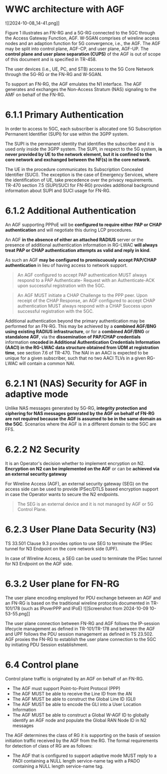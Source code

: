 # WWC architecture with AGF
![[2024-10-08_14-41.png]]

Figure 1 illustrates an FN-RG and a 5G-RG connected to the 5GC through the Access Gateway Function, AGF. W-5GAN comprises of wireline access nodes and an adaption function for 5G convergence, i.e., the AGF. The AGF may be split into control plane, AGF-CP, and user plane, AGF-UP. The **control plane and user plane separation (CUPS)** of the AGF is out of scope of this document and is specified in TR-458.

The user devices (i.e., UE, PC, and STB) access to the 5G Core Network through the 5G-RG or the FN-RG and W-5GAN.

To support an FN-RG, the AGF emulates the N1 interface. The AGF generates and exchanges the Non-Access Stratum (NAS) signaling to the AMF on behalf of the FN-RG.

# 6.1.1 Primary Authentication
In order to access to 5GC, each subscriber is allocated one 5G Subscription Permanent Identifier (SUPI) for use within the 3GPP system.

The SUPI is the permanent identity that identifies the subscriber and it is used only inside the 3GPP system. The SUPI, in respect to the 5G system, **is never provided by UE to the network element, but it is confined to the core network and exchanged between the NF(s) in the core network**. 

The UE in the procedure communicates its Subscription Concealed Identifier (SUCI). The exception is the case of Emergency Services, where the identification of UE, take precedence over the privacy requirements. TR-470 section 7.5 (SUPI/SUCI for FN-RG) provides additional background information about SUPI and SUCI usage for FN-RG.

# 6.1.2 Additional Authentication
An AGF supporting PPPoE will be **configured to require either PAP or CHAP authentication** and will negotiate this during LCP procedures.

An AGF **in the absence of either an attached RADIUS** server or the presence of additional authentication information in RG-LWAC **will always treat PAP or CHAP authentication attempts as valid and reply in kind**.

As such an AGF **may be configured to promiscuously accept PAP/CHAP authentication** in lieu of having access to network support.

> An AGF configured to accept PAP authentication MUST always respond to a PAP Authenticate- Request with an Authenticate-ACK upon successful registration with the 5GC.

> An AGF MUST initiate a CHAP Challenge to the PPP peer. Upon receipt of the CHAP Response, an AGF configured to accept CHAP authentication MUST always respond with a CHAP Success upon successful registration with the 5GC.

Additional authentication beyond the primary authentication may be performed for an FN-RG. This may be achieved by a **combined AGF/BNG using existing RADIUS infrastructure**, or for a **combined AGF/BNG** or **standalone AGF**, via the **dissemination of PAP/CHAP credentials** information e**ncoded in Additional Authentication Credentials Information (AACI) in the RG-LWAC data structure obtained from UDM at registration time**, see section 7.6 of TR-470. The NAI in an AACI is expected to be unique for a given subscriber, such that no two AACI TLVs in a given RG-LWAC will contain a common NAI.

# 6.2.1 N1 (NAS) Security for AGF in adaptive mode
Unlike NAS messages generated by 5G-RG, **integrity protection and ciphering for NAS messages generated by the AGF on behalf of FN-RG are not required because the AGF is assumed to be in the same domain as the 5GC**. Scenarios where the AGF is in a different domain to the 5GC are FFS.

# 6.2.2 N2 Security
It is an Operator's decision whether to implement encryption on N2. **Encryption on N2 can be implemented on the AGF** or can be **achieved via an external security gateway**

For Wireline Access (AGF), an external security gateway (SEG) on the access side can be used to provide IPSec/DTLS based encryption support in case the Operator wants to secure the N2 endpoints.

> The SEG is an external device and it is not managed by AGF or 5G Control Plane.

# 6.2.3 User Plane Data Security (N3)
TS 33.501 Clause 9.3 provides option to use SEG to terminate the IPSec tunnel for N3 Endpoint on the core network side (UPF).

In case of Wireline Access, a SEG can be used to terminate the IPSec tunnel for N3 Endpoint on the AGF side.

# 6.3.2 User plane for FN-RG
The user plane encoding employed for PDU exchange between an AGF and an FN-RG is based on the traditional wireline protocols documented in TR-101/178 (such as IPoverPPP and IPoE)
![[Screenshot from 2024-10-09 10-53-55.png]]

The user plane connection between FN-RG and AGF follows the IP-session lifecycle management as defined in TR-101/TR-178 and between the AGF and UPF follows the PDU session management as defined in TS 23.502. AGF proxies the FN-RG to establish the user plane connection to the 5GC by initiating PDU Session establishment.

# 6.4 Control plane
Control plane traffic is originated by an AGF on behalf of an FN-RG.
- The AGF must support Point-to-Point Protocol (PPP)
- The AGF MUST be able to receive the Line ID from the AN
- The AGF MUST be able to construct the Global Line ID (GLI)
- The AGF MUST be able to encode the GLI into a User Location Information
- The AGF MUST be able to construct a Global W-AGF ID to globally identify an AGF node and populate the Global RAN Node ID in N2 messages

The AGF determines the class of RG it is supporting on the basis of session initiation traffic received by the AGF from the RG. The formal requirements for detection of class of RG are as follows:
- The AGF that is configured to support adaptive mode MUST reply to a PADI containing a NULL length service-name tag with a PADO containing a NULL length service-name tag.